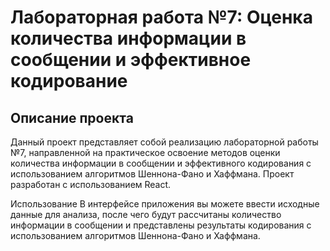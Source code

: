 

# Лабораторная работа №7: Оценка количества информации в сообщении и эффективное кодирование

## Описание проекта

Данный проект представляет собой реализацию лабораторной работы №7, направленной на практическое освоение методов оценки количества информации в сообщении и эффективного кодирования с использованием алгоритмов Шеннона-Фано и Хаффмана. Проект разработан с использованием React.

Использование
В интерфейсе приложения вы можете ввести исходные данные для анализа, после чего будут рассчитаны количество информации в сообщении и представлены результаты кодирования с использованием алгоритмов Шеннона-Фано и Хаффмана.
